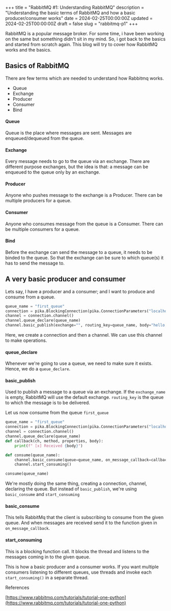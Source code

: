 +++
title = "RabbitMQ #1: Understanding RabbitMQ"
description = "Understanding the basic terms of RabbitMQ and how a basic producer/consumer works"
date = 2024-02-25T00:00:00Z
updated = 2024-02-25T00:00:00Z
draft = false
slug = "rabbitmq-p1"
+++

RabbitMQ is a popular message broker. For some time, i have been working on the same but something didn't sit in my mind. So, i got back to the basics and started from scratch again.
This blog will try to cover how RabbitMQ works and the basics.

## Basics of RabbitMQ

There are few terms which are needed to understand how Rabbitmq works.
- Queue
- Exchange
- Producer
- Consumer
- Bind

#### Queue
Queue is the place where messages are sent. Messages are enqueued/dequeued from the queue.
#### Exchange
Every message needs to go to the queue via an exchange. There are different purpose exchanges, but the idea is that: a message can be enqueued to the queue only by an exchange.
#### Producer
Anyone who pushes message to the exchange is a Producer. There can be multiple producers for a queue.
#### Consumer
Anyone who consumes message from the queue is a Consumer. There can be multiple consumers for a queue.
#### Bind
Before the exchange can send the message to a queue, it needs to be binded to the queue. So that the exchange can be sure to which queue(s) it has to send the message to.

## A very basic producer and consumer
Lets say, I have a producer and a consumer; and I want to produce and consume from a queue.

```py
queue_name = "first_queue"
connection = pika.BlockingConnection(pika.ConnectionParameters("localhost"))
channel = connection.channel()
channel.queue_declare(queue_name)
channel.basic_publish(exchange="", routing_key=queue_name, body="hello, world")
```
Here, we create a connection and then a channel. We can use this channel to make operations.

#### queue_declare
Whenever we're going to use a queue, we need to make sure it exists. Hence, we do a `queue_declare`. 
#### basic_publish
Used to publish a message to a queue via an exchange. If the `exchange_name` is empty, RabbitMQ will use the default exchange. `routing_key` is the queue to which the message is to be delivered.

Let us now consume from the queue `first_queue`

```py
queue_name = "first_queue"
connection = pika.BlockingConnection(pika.ConnectionParameters("localhost"))
channel = connection.channel()
channel.queue_declare(queue_name)
def callback(ch, method, properties, body):
    print(f" [x] Received {body}")

def consume(queue_name):
    channel.basic_consume(queue=queue_name, on_message_callback=callback, auto_ack=True)
    channel.start_consuming()

consume(queue_name)
```
We're mostly doing the same thing, creating a connection, channel, declaring the queue. But instead of `basic_publish`, we're using `basic_consume` and `start_consuming`

#### basic_consume
This tells RabbitMq that the client is subscribing to consume from the given queue. And when messages are received send it to the function given in `on_message_callback`.
#### start_consuming
This is a blocking function call. It blocks the thread and listens to the messages coming in to the given queue.

This is how a basic producer and a consumer works. If you want multiple consumers listening to different queues, use threads and invoke each `start_consuming()` in a separate thread.

References

[https://www.rabbitmq.com/tutorials/tutorial-one-python](https://www.rabbitmq.com/tutorials/tutorial-one-python)